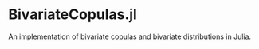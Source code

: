 # BivariateCopulas.jl

An implementation of bivariate copulas and bivariate distributions in Julia.


